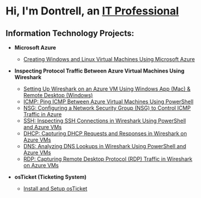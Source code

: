 <h1>Hi, I'm Dontrell, an <a href="https://www.linkedin.com/in/dontrellwest">IT Professional</a></h1>

<h2> Information Technology Projects:</h2>

- <b>Microsoft Azure</b>
  - [Creating Windows and Linux Virtual Machines Using Microsoft Azure](https://github.com/dontrellwest/azure-virtual-machine-creation)


- <b>Inspecting Protocol Traffic Between Azure Virtual Machines Using Wireshark</b>
  - [Setting Up Wireshark on an Azure VM Using Windows App (Mac) & Remote Desktop (Windows)](https://github.com/dontrellwest/install-wireshark)
  - [ICMP: Ping ICMP Between Azure Virtual Machines Using PowerShell](https://github.com/dontrellwest/ping-icmp)
  - [NSG: Configuring a Network Security Group (NSG) to Control ICMP Traffic in Azure](https://github.com/dontrellwest/nsg)
  - [SSH: Inspecting SSH Connections in Wireshark Using PowerShell and Azure VMs](https://github.com/dontrellwest/ssh)
  - [DHCP: Capturing DHCP Requests and Responses in Wireshark on Azure VMs](https://github.com/dontrellwest/dhcp)
  - [DNS: Analyzing DNS Lookups in Wireshark Using PowerShell and Azure VMs](https://github.com/dontrellwest/dns)
  - [RDP: Capturing Remote Desktop Protocol (RDP) Traffic in Wireshark on Azure VMs](https://github.com/dontrellwest/rdp)


- <b>osTicket (Ticketing System)</b>
  - [Install and Setup osTicket](https://github.com/dontrellwest/osticket-setup)
